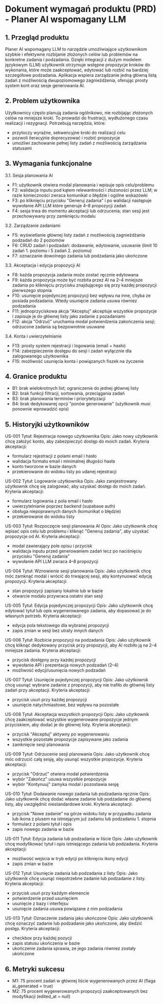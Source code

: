 # Dokument wymagań produktu (PRD) - Planer AI wspomagany LLM

## 1. Przegląd produktu

Planer AI wspomagany LLM to narzędzie umożliwiające użytkownikom szybkie i efektywne rozbijanie złożonych celów lub problemów na konkretne zadania i podzadania. Dzięki integracji z dużym modelem językowym (LLM) użytkownik otrzymuje wstępne propozycje kroków do wykonania, które może zaakceptować, edytować lub rozbić na bardziej szczegółowe podzadania. Aplikacja wspiera zarządzanie jedną główną listą zadań z możliwością dwupoziomowego zagnieżdżenia, oferując prosty system kont oraz sesje generowania AI.

## 2. Problem użytkownika

Użytkownicy często planują zadania ogólnikowo, nie rozbijając złożonych celów na mniejsze kroki. To prowadzi do frustracji, wydłużonego czasu realizacji i rezygnacji. Potrzebują narzędzia, które:

* przytoczy wyraźne, sekwencyjne kroki do realizacji celu
* pozwoli iteracyjnie doprecyzować i rozbić propozycje
* umożliwi zachowanie pełnej listy zadań z możliwością zarządzania statusami

## 3. Wymagania funkcjonalne

3.1. Sesja planowania AI

* F1: użytkownik otwiera modal planowania i wpisuje opis celu/problemu
* F2: walidacja inputu pod kątem relewantności i złożoności przez LLM; w razie konieczności zwraca komunikat o błędzie i ogólne wskazówki
* F3: po kliknięciu przycisku "Generuj zadania" i po walidacji następuje wywołanie API LLM które generuje 4–8 propozycji zadań
* F4: sesja trwa do momentu akceptacji lub odrzucenia; stan sesji jest przechowywany przy zamknięciu modalu

3.2. Zarządzanie zadaniami

* F5: wyświetlanie głównej listy zadań z możliwością zagnieżdżania podzadań do 2 poziomów
* F6: CRUD zadań i podzadań: dodawanie, edytowanie, usuwanie (limit 10 zadań 1. poziomu i 5 zadań 2. poziomu)
* F7: oznaczanie dowolnego zadania lub podzadania jako ukończone

3.3. Akceptacja i edycja propozycji AI

* F8: każda propozycja zadania może zostać ręcznie edytowana
* F9: każda propozycja może być rozbita przez AI na 2–4 mniejsze zadania po kliknięciu przycisku znajdującego się przy kazdej propozycji pierwszego stopnia
* F10: usunięcie pojedynczej propozycji bez wpływu na inne, chyba ze posiada podzadania. Wtedy usunięcie zadania usuwa równiez podzadania
* F11: jednoprzyciskowa akcja "Akceptuj" akceptuje wszystkie propozycje i zapisuje je do głównej listy jako zadanie z pozadaniami
* F12: akcja "Odrzuć" uruchamia modal potwierdzenia zakończenia sesji; odrzucone zadania są bezpowrotnie usuwane

3.4. Konta i uwierzytelnianie

* F13: prosty system rejestracji i logowania (email + hasło)
* F14: zabezpieczenie dostępu do sesji i zadań wyłącznie dla zalogowanego użytkownika
* F15: możliwość usunięcia konta i powiązanych fiszek na życzenie

## 4. Granice produktu

* B1: brak wielokrotnych list; ograniczenie do jednej głównej listy
* B2: brak funkcji filtracji, sortowania, przeciągania zadań
* B3: brak planowania terminów i priorytetyzacji
* B4: brak dedykowanej opcji "ponów generowanie" (użytkownik musi ponownie wprowadzić opis)

## 5. Historyjki użytkowników

US-001  Tytuł: Rejestracja nowego użytkownika
Opis: Jako nowy użytkownik chcę założyć konto, aby zabezpieczyć dostęp do moich zadań.
Kryteria akceptacji:

* formularz rejestracji z polami email i hasło
* walidacja formatu email i minimalnej długości hasła
* konto tworzone w bazie danych
* przekierowanie do widoku listy po udanej rejestracji

US-002  Tytuł: Logowanie użytkownika
Opis: Jako zarejestrowany użytkownik chcę się zalogować, aby uzyskać dostęp do moich zadań.
Kryteria akceptacji:

* formularz logowania z pola email i hasło
* uwierzytelnianie poprzez backend (supabase auth)
* obsługa niepoprawnych danych (komunikat o błędzie)
* przekierowanie do widoku listy

US-003  Tytuł: Rozpoczęcie sesji planowania AI
Opis: Jako użytkownik chcę wpisać opis celu lub problemu i kliknąć "Generuj zadania", aby uzyskać propozycje od AI.
Kryteria akceptacji:

* modal zawierający pole opisu i przycisk
* walidacja inputu przed generowaniem zadań lecz po naciśnięciu przycisku "Generuj zadania" 
* wywołanie API LLM zwraca 4–8 propozycji

US-004  Tytuł: Wznowienie sesji planowania
Opis: Jako użytkownik chcę móc zamknąć modal i wrócić do trwającej sesji, aby kontynuować edycję propozycji.
Kryteria akceptacji:

* stan propozycji zapisany lokalnie lub w bazie
* otwarcie modalu przywraca ostatni stan sesji

US-005  Tytuł: Edycja pojedynczej propozycji
Opis: Jako użytkownik chcę edytować tytuł lub opis wygenerowanego zadania, aby dopasować je do własnych potrzeb.
Kryteria akceptacji:

* edycja pola tekstowego dla wybranej propozycji
* zapis zmian w sesji bez utraty innych danych

US-006  Tytuł: Rozbicie propozycji na podzadania
Opis: Jako użytkownik chcę kliknąć dedykowany przycisk przy propozycji, aby AI rozbiło ją na 2–4 mniejsze zadania.
Kryteria akceptacji:

* przycisk dostępny przy każdej propozycji
* wywołanie API i prezentacja nowych podzadań (2–4)
* możliwość edycji/usunięcia nowych podzadań

US-007  Tytuł: Usunięcie pojedynczej propozycji
Opis: Jako użytkownik chcę usunąć wybrane zadanie z propozycji, aby nie trafiło do głównej listy zadań przy akceptacji.
Kryteria akceptacji:

* przycisk usuń przy każdej propozycji
* usunięcie natychmiastowe, bez wpływu na pozostałe

US-008  Tytuł: Akceptacja wszystkich propozycji
Opis: Jako użytkownik chcę zaakceptować wszystkie wygenerowane propozycje jednym przyciskiem, aby dodać je do głównej listy.
Kryteria akceptacji:

* przycisk "Akceptuj" aktywny po wygenerowaniu
* wszystkie pozostałe propozycje zapisywane jako zadania
* zamknięcie sesji planowania

US-009  Tytuł: Odrzucenie sesji planowania
Opis: Jako użytkownik chcę móc odrzucić całą sesję, aby usunąć wszystkie propozycje.
Kryteria akceptacji:

* przycisk "Odrzuć" otwiera modal potwierdzenia
* wybór "Zakończ" usuwa wszystkie propozycje
* wybór "Kontynuuj" zamyka modal i pozostawia sesję

US-010  Tytuł: Dodawanie nowego zadania lub podzadania ręcznie
Opis: Jako użytkownik chcę dodać własne zadanie lub podzadanie do głównej listy, aby uwzględnić niestandardowe kroki.
Kryteria akceptacji:

* przycisk "Nowe zadanie" na górze widoku listy w przypadku zadania lub ikona z plusem na istniejącym już zadaniu lub podzadaniu 1. stopnia
* formularz z polami tytuł i opis
* zapis nowego zadania w bazie

US-011  Tytuł: Edycja zadania lub podzadania w liście
Opis: Jako użytkownik chcę modyfikować tytuł i opis istniejącego zadania lub podzadania.
Kryteria akceptacji:

* możliwość wejścia w tryb edycji po kliknięciu ikony edycji
* zapis zmian w bazie

US-012  Tytuł: Usunięcie zadania lub podzadania z listy
Opis: Jako użytkownik chcę usunąć niepotrzebne zadanie lub podzadanie z listy.
Kryteria akceptacji:

* przycisk usuń przy każdym elemencie
* potwierdzenie przed usunięciem
* usunięcie z bazy i interfejsu
* usunięcie zadania usuwa powiązane z nim podzadania

US-013  Tytuł: Oznaczenie zadania jako ukończone
Opis: Jako użytkownik chcę oznaczyć zadanie lub podzadanie jako ukończone, aby śledzić postęp.
Kryteria akceptacji:

* checkbox przy każdej pozycji
* zapis statusu ukończenia w bazie
* ukończenie zadania sprawia, ze jego zadania równiez zostały ukończone

## 6. Metryki sukcesu

* M1: 75 procent zadań w głównej liście wygenerowanych przez AI (flaga ai\_generated = true)
* M2: 75 procent wygenerowanych propozycji zaakceptowanych bez modyfikacji (edited\_at = null)

